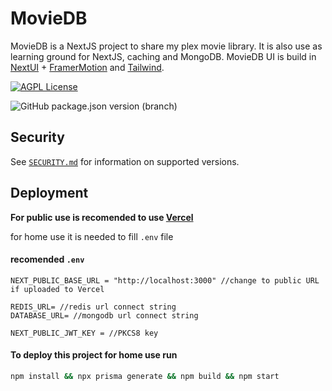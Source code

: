 

# MovieDB

MovieDB is a NextJS project to share my plex movie library. It is also use as learning ground for NextJS, caching and MongoDB. MovieDB UI is build in [NextUI](https://nextui.org/) + [FramerMotion](https://www.framer.com/motion/) and [Tailwind](https://tailwindcss.com/). 


[![AGPL License](https://img.shields.io/badge/license-AGPL-blue.svg)](http://www.gnu.org/licenses/agpl-3.0) 

![GitHub package.json version (branch)](https://img.shields.io/github/package-json/v/KopyTKG/MovieDB/Live)



## Security

See [`SECURITY.md`](https://github.com/KopyTKG/MovieDB/blob/Live/SECURITY.md) for information on supported versions.



## Deployment

**For public use is recomended to use [Vercel](https://vercel.com)**


for home use it is needed to fill `.env` file

#### recomended `.env`
```env
NEXT_PUBLIC_BASE_URL = "http://localhost:3000" //change to public URL if uploaded to Vercel

REDIS_URL= //redis url connect string
DATABASE_URL= //mongodb url connect string

NEXT_PUBLIC_JWT_KEY = //PKCS8 key

```

#### To deploy this project for home use run
```bash
npm install && npx prisma generate && npm build && npm start
```

